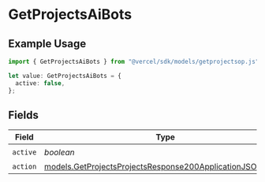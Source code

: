 # GetProjectsAiBots

## Example Usage

```typescript
import { GetProjectsAiBots } from "@vercel/sdk/models/getprojectsop.js";

let value: GetProjectsAiBots = {
  active: false,
};
```

## Fields

| Field                                                                                                                          | Type                                                                                                                           | Required                                                                                                                       | Description                                                                                                                    |
| ------------------------------------------------------------------------------------------------------------------------------ | ------------------------------------------------------------------------------------------------------------------------------ | ------------------------------------------------------------------------------------------------------------------------------ | ------------------------------------------------------------------------------------------------------------------------------ |
| `active`                                                                                                                       | *boolean*                                                                                                                      | :heavy_check_mark:                                                                                                             | N/A                                                                                                                            |
| `action`                                                                                                                       | [models.GetProjectsProjectsResponse200ApplicationJSONAction](../models/getprojectsprojectsresponse200applicationjsonaction.md) | :heavy_minus_sign:                                                                                                             | N/A                                                                                                                            |